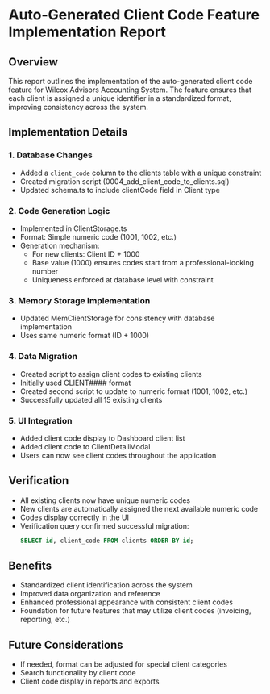 # Auto-Generated Client Code Feature Implementation Report

## Overview
This report outlines the implementation of the auto-generated client code feature for Wilcox Advisors Accounting System. The feature ensures that each client is assigned a unique identifier in a standardized format, improving consistency across the system.

## Implementation Details

### 1. Database Changes
- Added a `client_code` column to the clients table with a unique constraint
- Created migration script (0004_add_client_code_to_clients.sql)
- Updated schema.ts to include clientCode field in Client type

### 2. Code Generation Logic
- Implemented in ClientStorage.ts
- Format: Simple numeric code (1001, 1002, etc.)
- Generation mechanism:
  - For new clients: Client ID + 1000
  - Base value (1000) ensures codes start from a professional-looking number
  - Uniqueness enforced at database level with constraint

### 3. Memory Storage Implementation
- Updated MemClientStorage for consistency with database implementation
- Uses same numeric format (ID + 1000)

### 4. Data Migration
- Created script to assign client codes to existing clients
- Initially used CLIENT#### format
- Created second script to update to numeric format (1001, 1002, etc.)
- Successfully updated all 15 existing clients

### 5. UI Integration
- Added client code display to Dashboard client list
- Added client code to ClientDetailModal
- Users can now see client codes throughout the application

## Verification
- All existing clients now have unique numeric codes
- New clients are automatically assigned the next available numeric code
- Codes display correctly in the UI
- Verification query confirmed successful migration:
  ```sql
  SELECT id, client_code FROM clients ORDER BY id;
  ```

## Benefits
- Standardized client identification across the system
- Improved data organization and reference
- Enhanced professional appearance with consistent client codes
- Foundation for future features that may utilize client codes (invoicing, reporting, etc.)

## Future Considerations
- If needed, format can be adjusted for special client categories
- Search functionality by client code
- Client code display in reports and exports
